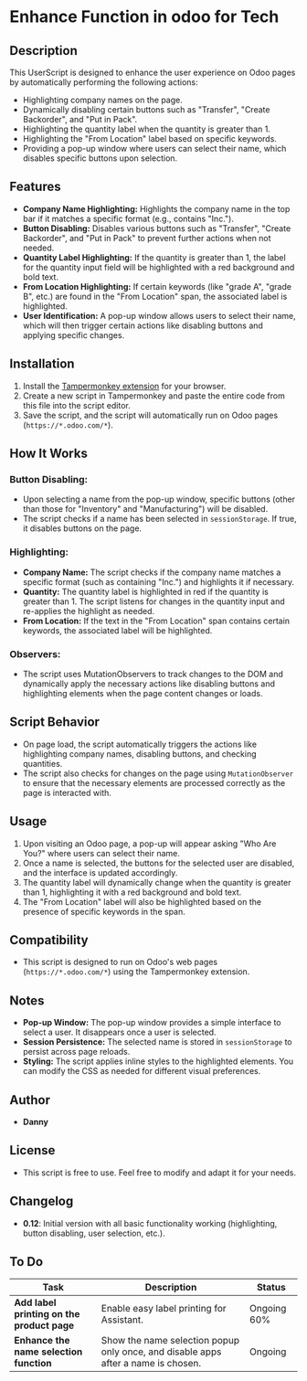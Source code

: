 # Enhance Function in odoo for Tech

## Description

This UserScript is designed to enhance the user experience on Odoo pages by automatically performing the following actions:

- Highlighting company names on the page.
- Dynamically disabling certain buttons such as "Transfer", "Create Backorder", and "Put in Pack".
- Highlighting the quantity label when the quantity is greater than 1.
- Highlighting the "From Location" label based on specific keywords.
- Providing a pop-up window where users can select their name, which disables specific buttons upon selection.

## Features

- **Company Name Highlighting:** Highlights the company name in the top bar if it matches a specific format (e.g., contains "Inc.").
- **Button Disabling:** Disables various buttons such as "Transfer", "Create Backorder", and "Put in Pack" to prevent further actions when not needed.
- **Quantity Label Highlighting:** If the quantity is greater than 1, the label for the quantity input field will be highlighted with a red background and bold text.
- **From Location Highlighting:** If certain keywords (like "grade A", "grade B", etc.) are found in the "From Location" span, the associated label is highlighted.
- **User Identification:** A pop-up window allows users to select their name, which will then trigger certain actions like disabling buttons and applying specific changes.
  
## Installation

1. Install the [Tampermonkey extension](https://www.tampermonkey.net/) for your browser.
2. Create a new script in Tampermonkey and paste the entire code from this file into the script editor.
3. Save the script, and the script will automatically run on Odoo pages (`https://*.odoo.com/*`).

## How It Works

### Button Disabling:
- Upon selecting a name from the pop-up window, specific buttons (other than those for "Inventory" and "Manufacturing") will be disabled.
- The script checks if a name has been selected in `sessionStorage`. If true, it disables buttons on the page.

### Highlighting:
- **Company Name:** The script checks if the company name matches a specific format (such as containing "Inc.") and highlights it if necessary.
- **Quantity:** The quantity label is highlighted in red if the quantity is greater than 1. The script listens for changes in the quantity input and re-applies the highlight as needed.
- **From Location:** If the text in the "From Location" span contains certain keywords, the associated label will be highlighted.
  
### Observers:
- The script uses MutationObservers to track changes to the DOM and dynamically apply the necessary actions like disabling buttons and highlighting elements when the page content changes or loads.

## Script Behavior

- On page load, the script automatically triggers the actions like highlighting company names, disabling buttons, and checking quantities.
- The script also checks for changes on the page using `MutationObserver` to ensure that the necessary elements are processed correctly as the page is interacted with.

## Usage

1. Upon visiting an Odoo page, a pop-up will appear asking "Who Are You?" where users can select their name.
2. Once a name is selected, the buttons for the selected user are disabled, and the interface is updated accordingly.
3. The quantity label will dynamically change when the quantity is greater than 1, highlighting it with a red background and bold text.
4. The "From Location" label will also be highlighted based on the presence of specific keywords in the span.

## Compatibility

- This script is designed to run on Odoo's web pages (`https://*.odoo.com/*`) using the Tampermonkey extension.

## Notes

- **Pop-up Window:** The pop-up window provides a simple interface to select a user. It disappears once a user is selected.
- **Session Persistence:** The selected name is stored in `sessionStorage` to persist across page reloads.
- **Styling:** The script applies inline styles to the highlighted elements. You can modify the CSS as needed for different visual preferences.

## Author

- **Danny**

## License

- This script is free to use. Feel free to modify and adapt it for your needs.

## Changelog

- **0.12**: Initial version with all basic functionality working (highlighting, button disabling, user selection, etc.).

## To Do

| Task                                      | Description                                                                                | Status   |
|-------------------------------------------|---------------------------------------------------------------------------------------------|----------|
| **Add label printing on the product page**| Enable easy label printing for Assistant.                                                   | Ongoing 60%  |
| **Enhance the name selection function**   | Show the name selection popup only once, and disable apps after a name is chosen.           | Ongoing  |


